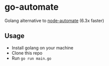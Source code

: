 # go-automate

Golang alternative to [node-automate](https://github.com/surajpheudin-github/node-automate) (6.3x faster)

## Usage

- Install golang on your machine
- Clone this repo
- Run `go run main.go`
